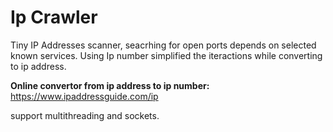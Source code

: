 # Ip Crawler

Tiny IP Addresses scanner, seacrhing for open ports depends on selected known services.
Using Ip number simplified the iteractions while converting to ip address.

**Online convertor from ip address to ip number:**
https://www.ipaddressguide.com/ip

support multithreading and sockets.
